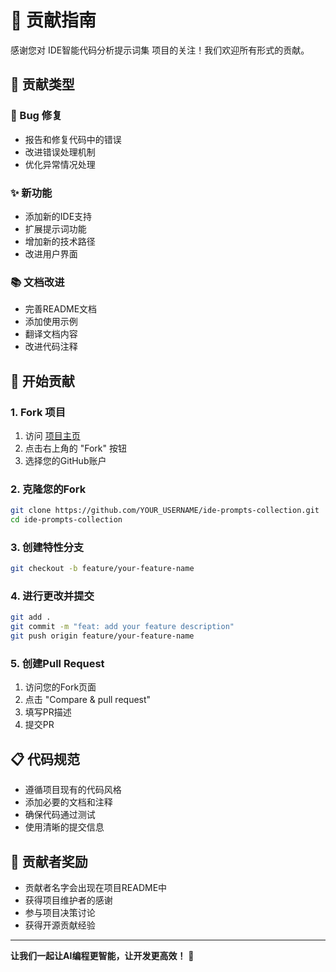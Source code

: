 # 🤝 贡献指南

感谢您对 IDE智能代码分析提示词集 项目的关注！我们欢迎所有形式的贡献。

## 🎯 **贡献类型**

### **🐛 Bug 修复**
- 报告和修复代码中的错误
- 改进错误处理机制
- 优化异常情况处理

### **✨ 新功能**
- 添加新的IDE支持
- 扩展提示词功能
- 增加新的技术路径
- 改进用户界面

### **📚 文档改进**
- 完善README文档
- 添加使用示例
- 翻译文档内容
- 改进代码注释

## 🚀 **开始贡献**

### **1. Fork 项目**
1. 访问 [项目主页](https://github.com/minshengzhong3-byte/ide-prompts-collection)
2. 点击右上角的 "Fork" 按钮
3. 选择您的GitHub账户

### **2. 克隆您的Fork**
```bash
git clone https://github.com/YOUR_USERNAME/ide-prompts-collection.git
cd ide-prompts-collection
```

### **3. 创建特性分支**
```bash
git checkout -b feature/your-feature-name
```

### **4. 进行更改并提交**
```bash
git add .
git commit -m "feat: add your feature description"
git push origin feature/your-feature-name
```

### **5. 创建Pull Request**
1. 访问您的Fork页面
2. 点击 "Compare & pull request"
3. 填写PR描述
4. 提交PR

## 📋 **代码规范**

- 遵循项目现有的代码风格
- 添加必要的文档和注释
- 确保代码通过测试
- 使用清晰的提交信息

## 🎉 **贡献者奖励**

- 贡献者名字会出现在项目README中
- 获得项目维护者的感谢
- 参与项目决策讨论
- 获得开源贡献经验

---

**让我们一起让AI编程更智能，让开发更高效！** 🚀